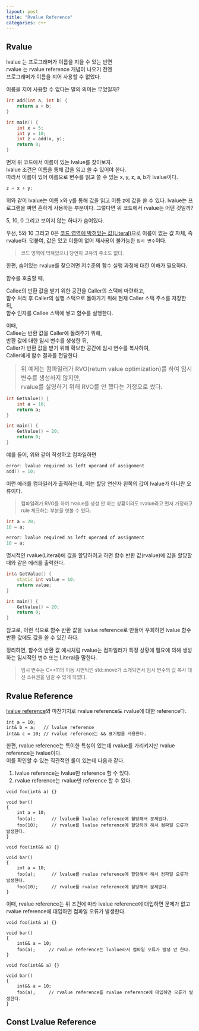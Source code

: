```yaml
---
layout: post
title: "Rvalue Reference"
categories: c++
---
```


## Rvalue

<!-- begin_excerpt -->

lvalue 는 프로그래머가 이름을 지을 수 있는 반면 <br>
rvalue 는 rvalue reference 개념이 나오기 전엔 <br> 
프로그래머가 이름을 지어 사용할 수 없었다.<br> 

<!-- end_excerpt -->

이름을 지어 사용할 수 없다는 말의 의미는 무었일까?

```c++
int add(int a, int b) {
    return a + b;
}

int main() {
    int x = 5;
    int y = 10;
    int z = add(x, y);
    return 0;
}
```

먼저 위 코드에서 이름이 있는 lvalue를 찾아보자. <br> 
lvalue 조건은 이름을 통해 값을 읽고 쓸 수 있어야 한다. <br> 
따라서 이름이 있어 이름으로 변수를 읽고 쓸 수 있는 x, y, z, a, b가 lvalue이다.

```c++
z = x + y;
```
위와 같이 lvalue는 이름 x와 y를 통해 값을 읽고 이름 z에 값을 쓸 수 있다.
lvalue는 프로그램을 짜면 흔하게 사용하는 부분이다. 그렇다면 위 코드에서 rvalue는 어떤 것일까?

5, 10, 0 그리고 보이지 않는 하나가 숨어있다.

우선, 5와 10 그리고 0은 [코드 영역에 박혀있는 값(Literal)](https://en.wikipedia.org/wiki/Literal_(computer_programming))으로 이름이 없는 값 자체, 즉 rvalue다. 덧붙여, 값은 있고 이름이 없어 재사용이 불가능한 `임시 변수`이다.

> <font size="2"> 
> 코드 영역에 박혀있으니 당연히 고유의 주소도 없다.
> </font>

한편, 숨어있는 rvalue를 찾으려면 저수준의 함수 실행 과정에 대한 이해가 필요하다.

함수를 호출할 때,

Callee의 반환 값을 받기 위한 공간을 Caller의 스택에 마련하고, <br>
함수 처리 후 Caller의 실행 스택으로 돌아가기 위해 현재 Caller 스택 주소를 저장한 뒤, <br>함수 인자를 Callee 스택에 쌓고 함수를 실행한다.

이때, <br>
Callee는 반환 값을 Caller에 돌려주기 위해, <br>
반환 값에 대한 임시 변수를 생성한 뒤, <br>
Caller가 반환 값을 받기 위해 확보한 공간에 임시 변수를 복사하여, <br>
Caller에게 함수 결과를 전달한다.

> <font size="3"> 
> 위 예제는 컴파일러가 RVO(return value optimization)를 하여 임시 변수를 생성하지 않지만,  <br>
> rvalue를 설명하기 위해 RVO를 안 했다는 가정으로 썼다.
> </font>


```c++
int GetValue() {
    int a = 10;
    return a;
}

int main() {
    GetValue() = 20;
    return 0;
}
```
예를 들어, 위와 같이 작성하고 컴파일하면 

```c++
error: lvalue required as left operand of assignment
add() = 10;
```
이런 에러를 컴파일러가 출력하는데, 이는 할당 연산자 왼쪽의 값이 lvalue가 아니란 오류이다. 

> <font size="2"> 
> 컴파일러가 RVO를 하여 rvalue를 생성 안 하는 상황이라도 rvalue라고 먼저 가정하고 rule 체크하는 부분을 엿볼 수 있다.
> </font>

```c++
int a = 20;
10 = a;

error: lvalue required as left operand of assignment
10 = a;
```
명시적인 rvalue(Literal)에 값을 할당하려고 하면 함수 반환 값(rvalue)에 값을 할당할 때와 같은 에러를 출력한다.


```c++
int& GetValue() {
    static int value = 10;
    return value;
}

int main() {
    GetValue() = 20;
    return 0;
}
```
참고로, 이런 식으로 함수 반환 값을 lvalue reference로 만들어 우회하면 lvalue 함수 반환 값에도 값을 쓸 수 있긴 하다.

정리하면, 함수의 반환 값 예시처럼 rvalue는 컴파일러가 특정 상황에 필요에 의해 생성하는 임시적인 변수 또는 Literal을 말한다. 

> <font size="2"> 
> 임시 변수는 C++11의 이동 시맨틱인 std::move가 소개되면서 임시 변수의 값 복사 대신 소유권을 넘길 수 있게 되었다.
> </font>


## Rvalue Reference

[lvalue reference](../../../../language/2023/05/27/c++-ref-pointer.html)와 마찬가지로 rvalue reference도 rvalue에 대한 reference다.

```
int a = 10;
int& b = a;   // lvalue reference
int&& c = 10; // rvalue reference는 && 표기법을 사용한다.
``` 

한편, rvalue reference는 특이한 특성이 있는데 rvalue를 가리키지만 rvalue reference는 lvalue이다. <br>
이를 확인할 수 있는 직관적인 룰이 있는데 다음과 같다.

1. lvalue reference는 lvalue만 reference 할 수 있다.<br>
2. rvalue reference는 rvalue만 reference 할 수 있다.

```
void foo(int& a) {}

void bar()
{
    int a = 10;
    foo(a);      // lvalue를 lvalue reference에 할당해서 문제없다. 
    foo(10);     // rvalue를 lvalue reference에 할당하려 해서 컴파일 오류가 발생한다.
}
```

```
void foo(int&& a) {}

void bar()
{
    int a = 10;
    foo(a);      // lvalue를 rvalue reference에 할당해서 해서 컴파일 오류가 발생한다.
    foo(10);     // rvalue를 rvalue reference에 할당해서 문제없다. 
}
```

이때, rvalue reference는 위 조건에 따라 lvalue reference에 대입하면 문제가 없고 rvalue reference에 대입하면 컴파일 오류가 발생한다.

```
void foo(int& a) {}

void bar()
{
    int&& a = 10;
    foo(a);     // rvalue reference는 lvalue라서 컴파일 오류가 발생 안 한다.
}
```

```
void foo(int&& a) {}

void bar()
{
    int&& a = 10;
    foo(a);     // rvalue reference를 rvalue reference에 대입하면 오류가 발생한다.
}
```



## Const Lvalue Reference


